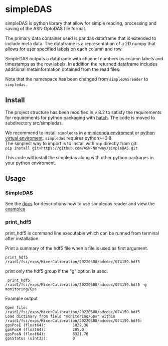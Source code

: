 # simpleDAS


simpleDAS is python library that allow for simple reading, processing and saving of the ASN OptoDAS file format.

The primary data container used is pandas dataframe that is extended to include meta data. The dataframe is a representation of a 2D numpy that allows for user specified labels on each column and row.  

SimpleDAS outputs a dataframe with channel numbers as column labels and timestamps as the row labels. In addition the returned dataframe includes additional metainformation obtained from the read files.

Note that the namespace has been changed from `simpleDASreader` to `simpledas`.


## Install

The project structure has been modified in v 8.2 to satisfy the requirements for requirements for python packaging with [hatch](https://hatch.pypa.io/latest/). The code is moved to subdirectory src/simpledas.

We recommend to install `simpledas` in a [miniconda enviroment](https://docs.conda.io/projects/miniconda/en/latest/) or [python virtual enviroment](https://docs.python.org/3/library/venv.html). `simpledas` requires python>=3.8.  
The simplest way to import is to install with `pip` directly from git:  
`
pip install git+https://github.com/ASN-Norway/simpleDAS.git
`  

This code will install the simpledas along with other python packages in your python enviroment.

## Usage

### SimpleDAS
See the [docs](./doc/simpleDAS%20description.ipynb) for descriptions how to use simpledas reader and view the [examples](./examples)

### print_hdf5

print_hdf5 is command line executable which can be runned from terminal after installation.

Print a summary of the hdf5 file when a file is used as first argument.
```
print_hdf5 /raid1/fsi/exps/MixerCalibration/20220608/adcdec/074159.hdf5
```

print only the hdf5 group if the "g" option is used.
```
 print_hdf5 /raid1/fsi/exps/MixerCalibration/20220608/adcdec/074159.hdf5 -g monitoring/Gps

```
Example output
```
Open file: /raid1/fsi/exps/MixerCalibration/20220608/adcdec/074159.hdf5
Load dictinary from field "monitoring/Gps" within /raid1/fsi/exps/MixerCalibration/20220608/adcdec/074159.hdf5:
gpsPosE (float64):            1022.36
gpsPosH (float64):            205.0
gpsPosN (float64):            6321.76
gpsStatus (uint32):           0

```
